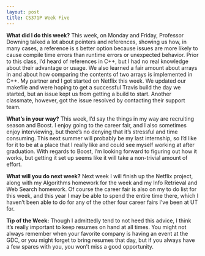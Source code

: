 ```yaml
---
layout: post
title: CS371P Week Five
---
```


__What did I do this week?__ This week, on Monday and Friday, Professor Downing talked a lot about pointers and references, showing us how, in many cases, a reference is s better option because issues are more likely to cause compile time errors than runtime errors or unexpected behavior. Prior to this class, I’d heard of references in C++, but I had no real knowledge about their advantage or usage. We also learned a fair amount about arrays in and about how comparing the contents of two arrays is implemented in C++. My partner and I got started on Netflix this week. We updated our makefile and were hoping to get a successful Travis build the day we started, but an issue kept us from getting a build to start. Another classmate, however, got the issue resolved by contacting their support team. 

__What’s in your way?__ This week, I’d say the things in my way are recruiting season and Boost. I enjoy going to the career fair, and I also sometimes enjoy interviewing, but there’s no denying that it’s stressful and time consuming. This next summer will probably be my last internship, so I’d like for it to be at a place that I really like and could see myself working at after graduation. With regards to Boost, I’m looking forward to figuring out how it works, but getting it set up seems like it will take a non-trivial amount of effort.

__What will you do next week?__ Next week I will finish up the Netflix project, along with my Algorithms homework for the week and my Info Retrieval and Web Search homework. Of course the career fair is also on my to do list for this week, and this year I may be able to spend the entire time there, which I haven’t been able to do for any of the other four career fairs I’ve been at UT for. 

__Tip of the Week:__ Though I admittedly tend to not heed this advice, I think it’s really important to keep resumes on hand at all times. You might not always remember when your favorite company is having an event at the GDC, or you might forget to bring resumes that day, but if you always have a few spares with you, you won’t miss a good opportunity.

